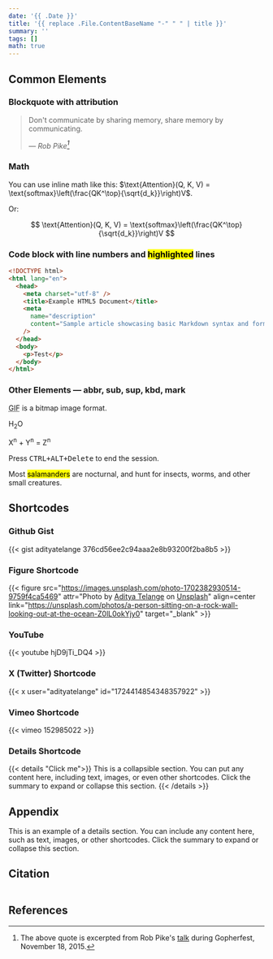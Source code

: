 ```yaml
---
date: '{{ .Date }}'
title: '{{ replace .File.ContentBaseName "-" " " | title }}'
summary: ''
tags: []
math: true
---
```


## Common Elements

### Blockquote with attribution

> Don't communicate by sharing memory, share memory by communicating.
>
> — <cite>Rob Pike[^1]</cite>

[^1]: The above quote is excerpted from Rob Pike's [talk](https://www.youtube.com/watch?v=PAAkCSZUG1c) during Gopherfest, November 18, 2015.

### Math

You can use inline math like this: $\text{Attention}(Q, K, V) = \text{softmax}\left(\frac{QK^\top}{\sqrt{d_k}}\right)V$.

Or:

$$
\text{Attention}(Q, K, V) = \text{softmax}\left(\frac{QK^\top}{\sqrt{d_k}}\right)V
$$

### Code block with line numbers and <mark>highlighted</mark> lines

```html {linenos=true,hl_lines=[2,8]}
<!DOCTYPE html>
<html lang="en">
  <head>
    <meta charset="utf-8" />
    <title>Example HTML5 Document</title>
    <meta
      name="description"
      content="Sample article showcasing basic Markdown syntax and formatting for HTML elements."
    />
  </head>
  <body>
    <p>Test</p>
  </body>
</html>
```

### Other Elements — abbr, sub, sup, kbd, mark

<abbr title="Graphics Interchange Format">GIF</abbr> is a bitmap image format.

H<sub>2</sub>O

X<sup>n</sup> + Y<sup>n</sup> = Z<sup>n</sup>

Press <kbd><kbd>CTRL</kbd>+<kbd>ALT</kbd>+<kbd>Delete</kbd></kbd> to end the session.

Most <mark>salamanders</mark> are nocturnal, and hunt for insects, worms, and other small creatures.

## Shortcodes

### Github Gist

{{< gist adityatelange 376cd56ee2c94aaa2e8b93200f2ba8b5 >}}

### Figure Shortcode

{{< figure src="https://images.unsplash.com/photo-1702382930514-9759f4ca5469" attr="Photo by [Aditya Telange](https://unsplash.com/@adityatelange?utm_content=creditCopyText&utm_medium=referral&utm_source=unsplash) on [Unsplash](https://unsplash.com/photos/Z0lL0okYjy0?utm_content=creditCopyText&utm_medium=referral&utm_source=unsplash)" align=center link="https://unsplash.com/photos/a-person-sitting-on-a-rock-wall-looking-out-at-the-ocean-Z0lL0okYjy0" target="_blank" >}}

### YouTube

{{< youtube hjD9jTi_DQ4 >}}

### X (Twitter) Shortcode

{{< x user="adityatelange" id="1724414854348357922" >}}

### Vimeo Shortcode

{{< vimeo 152985022 >}}

### Details Shortcode

{{< details "Click me">}}
This is a collapsible section. You can put any content here, including text, images, or even other shortcodes. Click the summary to expand or collapse this section.
{{< /details >}}

## Appendix

This is an example of a details section. You can include any content here, such as text, images, or other shortcodes. Click the summary to expand or collapse this section.

## Citation

```bibtex

```

## References

